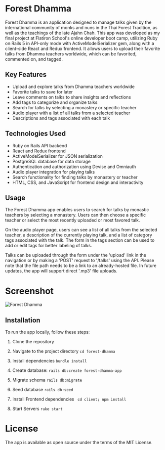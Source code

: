 # Forest Dhamma

Forest Dhamma is an application designed to manage talks given by the international community of monks and nuns in the Thai Forest Tradition, as well as the teachings of the late Ajahn Chah. This app was developed as my final project at Flatiron School's online developer boot camp, utilizing Ruby on Rails 5 in API-only mode with ActiveModelSerializer gem, along with a client-side React and Redux frontend. It allows users to upload their favorite talks from Dhamma teachers worldwide, which can be favorited, commented on, and tagged.

## Key Features
- Upload and explore talks from Dhamma teachers worldwide
- Favorite talks to save for later
- Leave comments on talks to share insights and reflections
- Add tags to categorize and organize talks
- Search for talks by selecting a monastery or specific teacher
- Audio player with a list of all talks from a selected teacher
- Descriptions and tags associated with each talk

## Technologies Used
- Ruby on Rails API backend
- React and Redux frontend
- ActiveModelSerializer for JSON serialization
- PostgreSQL database for data storage
- Authentication and authorization using Devise and Omniauth
- Audio player integration for playing talks
- Search functionality for finding talks by monastery or teacher
- HTML, CSS, and JavaScript for frontend design and interactivity

## Usage

The Forest Dhamma app enables users to search for talks by monastic teachers by selecting a monastery. Users can then choose a specific teacher or select the most recently uploaded or most favored talk.

On the audio player page, users can see a list of all talks from the selected teacher, a description of the currently playing talk, and a list of category tags associated with the talk. The form in the tags section can be used to add or edit tags for better labeling of talks.

Talks can be uploaded through the form under the 'upload' link in the navigation or by making a 'POST' request to '/talks' using the API. Please note that the file path needs to be a link to an already-hosted file. In future updates, the app will support direct '.mp3' file uploads.

# Screenshot
![Forest Dhamma](https://github.com/Nick-Damico/forest-dhamma/assets/19657584/d03f56be-6025-429e-8f0d-7c22eff4b55b)

## Installation

To run the app locally, follow these steps:

1. Clone the repository

2. Navigate to the project directory
`cd forest-dhamma`

3. Install dependencies
`bundle install`

4. Create database:
`rails db:create forest-dhamma-app`

5. Migrate schema
`rails db:migrate`

6. Seed database
`rails db:seed`

7. Install Frontend dependencies
` cd client; npm install`

8. Start Servers
`rake start`

# License
The app is available as open source under the terms of the MIT License.
